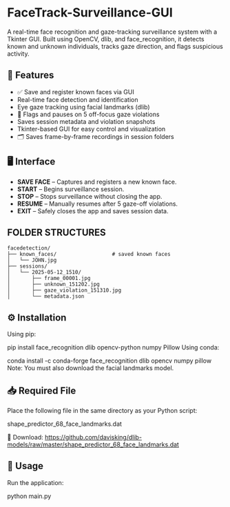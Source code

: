 # FaceTrack-Surveillance-GUI

A real-time face recognition and gaze-tracking surveillance system with a Tkinter GUI. Built using OpenCV, dlib, and face_recognition, it detects known and unknown individuals, tracks gaze direction, and flags suspicious activity.

## 🔧 Features

- ✅ Save and register known faces via GUI
-  Real-time face detection and identification
-  Eye gaze tracking using facial landmarks (dlib)
- 🚨 Flags and pauses on 5 off-focus gaze violations
-  Saves session metadata and violation snapshots
-  Tkinter-based GUI for easy control and visualization
- 🗂️ Saves frame-by-frame recordings in session folders

## 🖥️ Interface

- **SAVE FACE** – Captures and registers a new known face.
- **START** – Begins surveillance session.
- **STOP** – Stops surveillance without closing the app.
- **RESUME** – Manually resumes after 5 gaze-off violations.
- **EXIT** – Safely closes the app and saves session data.

## FOLDER STRUCTURES

```text
facedetection/
├── known_faces/                  # saved known faces
│   └── JOHN.jpg
├── sessions/
│   └── 2025-05-12_1510/
│       ├── frame_00001.jpg
│       ├── unknown_151202.jpg
│       ├── gaze_violation_151310.jpg
│       └── metadata.json
```



## ⚙️ Installation
Using pip:

pip install face_recognition dlib opencv-python numpy Pillow
Using conda:

conda install -c conda-forge face_recognition dlib opencv numpy pillow
Note: You must also download the facial landmarks model.



## 📥 Required File
Place the following file in the same directory as your Python script:

shape_predictor_68_face_landmarks.dat

📎 Download:
https://github.com/davisking/dlib-models/raw/master/shape_predictor_68_face_landmarks.dat

## 🚀 Usage
Run the application:

python main.py
